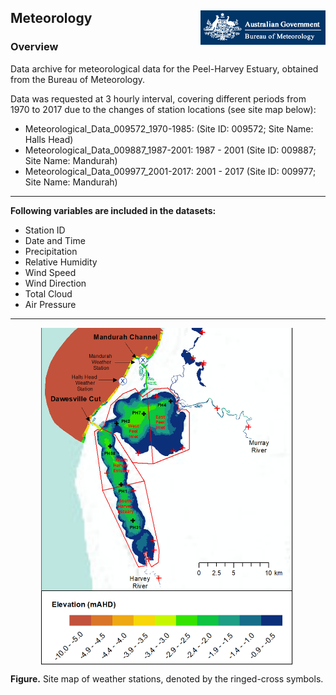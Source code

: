 ## Meteorology <img src="https://github.com/AquaticEcoDynamics/Peel_ARC/blob/master/Images/Logos/bom.gif" align="right">

### Overview

Data archive for meteorological data for the Peel-Harvey Estuary, obtained from the Bureau of Meteorology.  

Data was requested at 3 hourly interval, covering different periods from 1970 to 2017 due to the changes of station locations (see site map below):

- Meteorological_Data_009572_1970-1985:  (Site ID: 009572; Site Name: Halls Head)
- Meteorological_Data_009887_1987-2001: 1987 - 2001 (Site ID: 009887; Site Name: Mandurah)
- Meteorological_Data_009977_2001-2017: 2001 - 2017 (Site ID: 009977; Site Name: Mandurah)

---

**Following variables are included in the datasets:**

- Station ID
- Date and Time
- Precipitation
- Relative Humidity
- Wind Speed
- Wind Direction
- Total Cloud
- Air Pressure

---

<p align="center">
  <img src="https://github.com/AquaticEcoDynamics/Peel_ARC/blob/master/Images/met-station.png" width="406.5" height="539.5" align="center">
</p>

**Figure.** Site map of weather stations, denoted by the ringed-cross symbols.


<!--
## Example summary plot of weather data

<img src="https://github.com/AquaticEcoDynamics/Peel_ARC/blob/master/Images/BOM.png">

**Figure.** Example summary plot of weather data in 2009. Further data can be requested directly from the <a href="http://www.bom.gov.au/">Bureau of Meteorology</a>

| Contact       | Email Address            |
| ------------- | ------------------------ |
| Brendan Busch | brendan.busch@uwa.edu.au |

-->